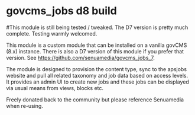 # govcms_jobs d8 build

#This module is still being tested / tweaked. The D7 version is pretty much complete. Testing warmly welcomed.

This module is a custom module that can be installed on a vanilla govCMS (8.x) instance. There is also a D7 version of this module if you prefer that version. See https://github.com/senuamedia/govcms_jobs_7.

The module is designed to provision the content type, sync to the apsjobs website and pull all related taxonomy and job data based on access levels. It provides an admin UI to create new jobs and these jobs can be displayed via usual means from views, blocks etc.

Freely donated back to the community but please reference Senuamedia when re-using.